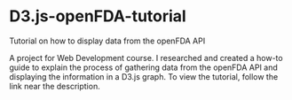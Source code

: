 # D3.js-openFDA-tutorial
Tutorial on how to display data from the openFDA API

A project for Web Development course. I researched and created a how-to guide to explain the process of gathering data from the 
openFDA API and displaying the information in a D3.js graph. To view the tutorial, follow the link near the description.
